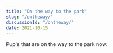 ```yaml
---
title: "On the way to the park"
slug: "/ontheway/"
discussionId: "/ontheway/"
date: 2021-10-15
---
```

Pup's that are on the way to the park now.